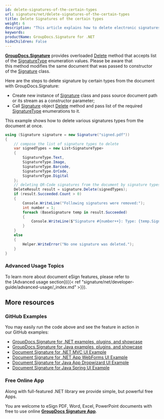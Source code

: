 ```yaml
---
id: delete-signatures-of-the-certain-types
url: signature/net/delete-signatures-of-the-certain-types
title: Delete Signatures of the certain types
weight: 6
description: "This article explains how to delete electronic signatures of the certain types with GroupDocs.Signature API."
keywords: 
productName: GroupDocs.Signature for .NET
hideChildren: False
---
```

[**GroupDocs.Signature**](https://products.groupdocs.com/signature/net) provides overloaded [Delete](https://apireference.groupdocs.com/net/signature/groupdocs.signature/signature/methods/delete) method that accepts list of the [SignatureType](https://apireference.groupdocs.com/net/signature/groupdocs.signature.domain/signaturetype) enumeration values.
Please be aware that this method modifies the same document that was passed to constructor of the [Signature](https://apireference.groupdocs.com/net/signature/groupdocs.signature/signature) class.

Here are the steps to delete signature by certain types from the document with GroupDocs.Signature:

* Create new instance of [Signature](https://apireference.groupdocs.com/net/signature/groupdocs.signature/signature) class and pass source document path or its stream as a constructor parameter;
* Call [Signature](https://apireference.groupdocs.com/net/signature/groupdocs.signature/signature) object [Delete](https://apireference.groupdocs.com/net/signature/groupdocs.signature/signature/methods/delete) method and pass list of the required [SignatureType](https://apireference.groupdocs.com/net/signature/groupdocs.signature.domain/signaturetype) enumerations to it.

This example shows how to delete various signatures types from the document at once.

```csharp
using (Signature signature = new Signature("signed.pdf"))
{
    // compose the list of signature types to delete
    var signedTypes = new List<SignatureType>
    {
        SignatureType.Text, 
        SignatureType.Image,
        SignatureType.Barcode,
        SignatureType.QrCode,
        SignatureType.Digital
    };
    // deleting QR-Code signatures from the document by signature types
    DeleteResult result = signature.Delete(signedTypes);
    if (result.Succeeded.Count > 0)
    {
        Console.WriteLine("Following signatures were removed:");
        int number = 1;
        foreach (BaseSignature temp in result.Succeeded)
        {
            Console.WriteLine($"Signature #{number++}: Type: {temp.SignatureType} Id:{temp.SignatureId}. Created: {temp.CreatedOn.ToShortDateString()}");
        }
    }
    else
    {
        Helper.WriteError("No one signature was deleted.");
    }
}
```

### Advanced Usage Topics

To learn more about document eSign features, please refer to the [Advanced usage section]({{< ref "signature/net/developer-guide/advanced-usage/_index.md" >}}).

## More resources

### GitHub Examples

You may easily run the code above and see the feature in action in our GitHub examples:

* [GroupDocs.Signature for .NET examples, plugins, and showcase](https://github.com/groupdocs-signature/GroupDocs.Signature-for-.NET)
* [GroupDocs.Signature for Java examples, plugins, and showcase](https://github.com/groupdocs-signature/GroupDocs.Signature-for-Java)
* [Document Signature for .NET MVC UI Example](https://github.com/groupdocs-signature/GroupDocs.Signature-for-.NET-MVC)
* [Document Signature for .NET App WebForms UI Example](https://github.com/groupdocs-signature/GroupDocs.Signature-for-.NET-WebForms)
* [Document Signature for Java App Dropwizard UI Example](https://github.com/groupdocs-signature/GroupDocs.Signature-for-Java-Dropwizard)
* [Document Signature for Java Spring UI Example](https://github.com/groupdocs-signature/GroupDocs.Signature-for-Java-Spring)

### Free Online App

Along with full-featured .NET library we provide simple, but powerful free Apps.

You are welcome to eSign PDF, Word, Excel, PowerPoint documents with free to use online **[GroupDocs Signature App](https://products.groupdocs.app/signature)**.
